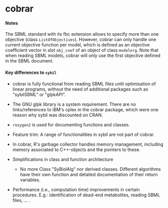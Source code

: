 # cobrar

#### Notes
The SBML standard with its fbc extension allows to specify more than one objective (class `ListOfObjectives`). However, cobrar can only handle one current objective function per model, which is defined as an objective coefficient vector in slot `obj_coef` of an object of class `modelorg`. Note that when reading SBML models, cobrar will only use the first objective defined in the SBML document.







#### Key differences to `sybil`

- cobrar is fully functional from reading SBML files until optimisation of linear programs, without the need of additional packages such as "sybilSBML" or "glpkAPI".
- The GNU glpk library is a system requirement. There are no links/references to iBM's cplex in the cobrar package, which were one reason why sybil was discounted on CRAN.
- `roxygen2` is used for documenting functions and classes.
- Feature trim: A range of functionalities in sybil are not part of cobrar. 

- In cobrar, R's garbage collector handles memory management, including memory associated to C++-objects and the pointers to these.
- Simplifications in class and function architecture
  - No more Class "SyBiolAlg" nor derived classes. Different algorithms have their own function and detailed documentation of their return variables.
- Performance (i.e., computation time) improvements in certain procedures. E.g.: identification of dead-end metabolites, reading SBML files, ... .
